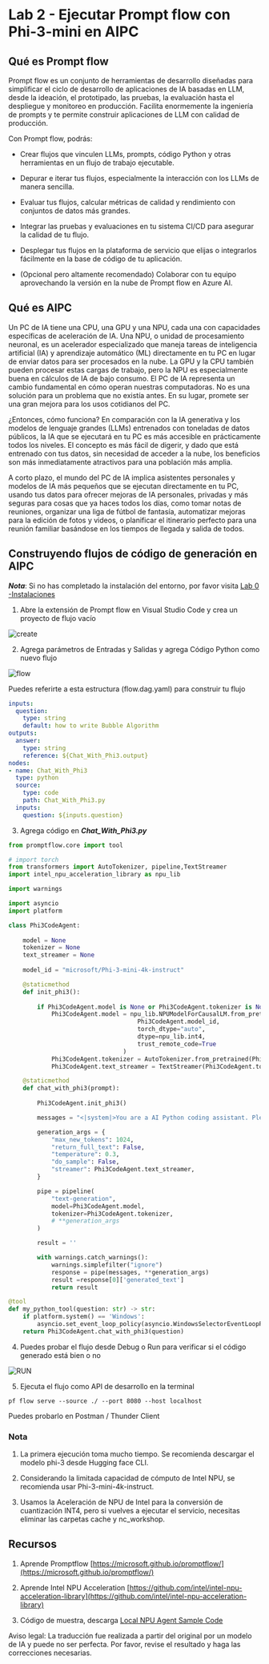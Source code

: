 # **Lab 2 - Ejecutar Prompt flow con Phi-3-mini en AIPC**

## **Qué es Prompt flow**

Prompt flow es un conjunto de herramientas de desarrollo diseñadas para simplificar el ciclo de desarrollo de aplicaciones de IA basadas en LLM, desde la ideación, el prototipado, las pruebas, la evaluación hasta el despliegue y monitoreo en producción. Facilita enormemente la ingeniería de prompts y te permite construir aplicaciones de LLM con calidad de producción.

Con Prompt flow, podrás:

- Crear flujos que vinculen LLMs, prompts, código Python y otras herramientas en un flujo de trabajo ejecutable.

- Depurar e iterar tus flujos, especialmente la interacción con los LLMs de manera sencilla.

- Evaluar tus flujos, calcular métricas de calidad y rendimiento con conjuntos de datos más grandes.

- Integrar las pruebas y evaluaciones en tu sistema CI/CD para asegurar la calidad de tu flujo.

- Desplegar tus flujos en la plataforma de servicio que elijas o integrarlos fácilmente en la base de código de tu aplicación.

- (Opcional pero altamente recomendado) Colaborar con tu equipo aprovechando la versión en la nube de Prompt flow en Azure AI.

## **Qué es AIPC**

Un PC de IA tiene una CPU, una GPU y una NPU, cada una con capacidades específicas de aceleración de IA. Una NPU, o unidad de procesamiento neuronal, es un acelerador especializado que maneja tareas de inteligencia artificial (IA) y aprendizaje automático (ML) directamente en tu PC en lugar de enviar datos para ser procesados en la nube. La GPU y la CPU también pueden procesar estas cargas de trabajo, pero la NPU es especialmente buena en cálculos de IA de bajo consumo. El PC de IA representa un cambio fundamental en cómo operan nuestras computadoras. No es una solución para un problema que no existía antes. En su lugar, promete ser una gran mejora para los usos cotidianos del PC.

¿Entonces, cómo funciona? En comparación con la IA generativa y los modelos de lenguaje grandes (LLMs) entrenados con toneladas de datos públicos, la IA que se ejecutará en tu PC es más accesible en prácticamente todos los niveles. El concepto es más fácil de digerir, y dado que está entrenado con tus datos, sin necesidad de acceder a la nube, los beneficios son más inmediatamente atractivos para una población más amplia.

A corto plazo, el mundo del PC de IA implica asistentes personales y modelos de IA más pequeños que se ejecutan directamente en tu PC, usando tus datos para ofrecer mejoras de IA personales, privadas y más seguras para cosas que ya haces todos los días, como tomar notas de reuniones, organizar una liga de fútbol de fantasía, automatizar mejoras para la edición de fotos y videos, o planificar el itinerario perfecto para una reunión familiar basándose en los tiempos de llegada y salida de todos.

## **Construyendo flujos de código de generación en AIPC**

***Nota***: Si no has completado la instalación del entorno, por favor visita [Lab 0 -Instalaciones](./01.Installations.md)

1. Abre la extensión de Prompt flow en Visual Studio Code y crea un proyecto de flujo vacío

![create](../../../../../../../translated_images/pf_create.626fd367cf0ac7981e0731fdfc70fa46df0826f9eaf57c22f07908817ede14d3.es.png)

2. Agrega parámetros de Entradas y Salidas y agrega Código Python como nuevo flujo

![flow](../../../../../../../translated_images/pf_flow.f2d64298a737b204ec7b33604538c97d4fffe9e07e74bad1c162e88e026d3dfa.es.png)

Puedes referirte a esta estructura (flow.dag.yaml) para construir tu flujo

```yaml
inputs:
  question:
    type: string
    default: how to write Bubble Algorithm
outputs:
  answer:
    type: string
    reference: ${Chat_With_Phi3.output}
nodes:
- name: Chat_With_Phi3
  type: python
  source:
    type: code
    path: Chat_With_Phi3.py
  inputs:
    question: ${inputs.question}
```

3. Agrega código en ***Chat_With_Phi3.py***

```python
from promptflow.core import tool

# import torch
from transformers import AutoTokenizer, pipeline,TextStreamer
import intel_npu_acceleration_library as npu_lib

import warnings

import asyncio
import platform

class Phi3CodeAgent:
    
    model = None
    tokenizer = None
    text_streamer = None
    
    model_id = "microsoft/Phi-3-mini-4k-instruct"

    @staticmethod
    def init_phi3():
        
        if Phi3CodeAgent.model is None or Phi3CodeAgent.tokenizer is None o Phi3CodeAgent.text_streamer is None:
            Phi3CodeAgent.model = npu_lib.NPUModelForCausalLM.from_pretrained(
                                    Phi3CodeAgent.model_id,
                                    torch_dtype="auto",
                                    dtype=npu_lib.int4,
                                    trust_remote_code=True
                                )
            Phi3CodeAgent.tokenizer = AutoTokenizer.from_pretrained(Phi3CodeAgent.model_id)
            Phi3CodeAgent.text_streamer = TextStreamer(Phi3CodeAgent.tokenizer, skip_prompt=True)

    @staticmethod
    def chat_with_phi3(prompt):
        
        Phi3CodeAgent.init_phi3()

        messages = "<|system|>You are a AI Python coding assistant. Please help me to generate code in Python.The answer only genertated Python code, but any comments and instructions do not need to be generated<|end|><|user|>" + prompt +"<|end|><|assistant|>"

        generation_args = {
            "max_new_tokens": 1024,
            "return_full_text": False,
            "temperature": 0.3,
            "do_sample": False,
            "streamer": Phi3CodeAgent.text_streamer,
        }

        pipe = pipeline(
            "text-generation",
            model=Phi3CodeAgent.model,
            tokenizer=Phi3CodeAgent.tokenizer,
            # **generation_args
        )

        result = ''

        with warnings.catch_warnings():
            warnings.simplefilter("ignore")
            response = pipe(messages, **generation_args)
            result =response[0]['generated_text']
            return result

@tool
def my_python_tool(question: str) -> str:
    if platform.system() == 'Windows':
        asyncio.set_event_loop_policy(asyncio.WindowsSelectorEventLoopPolicy())
    return Phi3CodeAgent.chat_with_phi3(question)
```

4. Puedes probar el flujo desde Debug o Run para verificar si el código generado está bien o no

![RUN](../../../../../../../translated_images/pf_run.57c3f9e7e7052ff85850b8f06648c7d5b4d2ac9f4796381fd8d29b1a41e1f705.es.png)

5. Ejecuta el flujo como API de desarrollo en la terminal

```
pf flow serve --source ./ --port 8080 --host localhost   
```

Puedes probarlo en Postman / Thunder Client

### **Nota**

1. La primera ejecución toma mucho tiempo. Se recomienda descargar el modelo phi-3 desde Hugging face CLI.

2. Considerando la limitada capacidad de cómputo de Intel NPU, se recomienda usar Phi-3-mini-4k-instruct.

3. Usamos la Aceleración de NPU de Intel para la conversión de cuantización INT4, pero si vuelves a ejecutar el servicio, necesitas eliminar las carpetas cache y nc_workshop.

## **Recursos**

1. Aprende Promptflow [https://microsoft.github.io/promptflow/](https://microsoft.github.io/promptflow/)

2. Aprende Intel NPU Acceleration [https://github.com/intel/intel-npu-acceleration-library](https://github.com/intel/intel-npu-acceleration-library)

3. Código de muestra, descarga [Local NPU Agent Sample Code](../../../../../../../code/07.Lab/01/AIPC/local-npu-agent)

Aviso legal: La traducción fue realizada a partir del original por un modelo de IA y puede no ser perfecta. Por favor, revise el resultado y haga las correcciones necesarias.